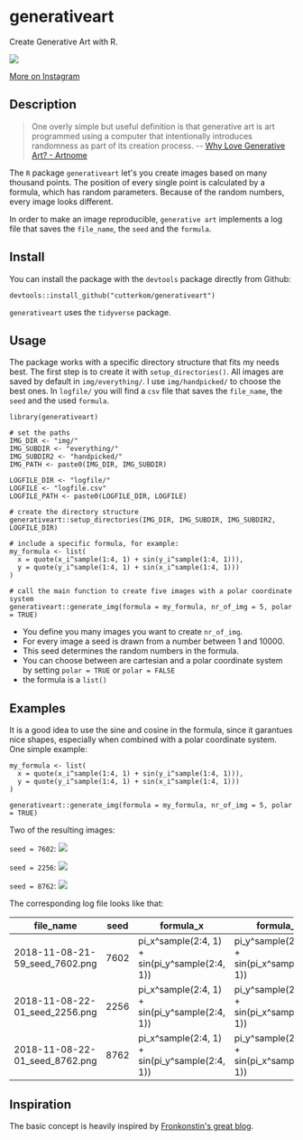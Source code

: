 # generativeart

Create Generative Art with R.

![](img/generativeart.jpg)

[More on Instagram](https://www.instagram.com/cutterkom/)

## Description

> One overly simple but useful definition is that generative art is art programmed using a computer that intentionally introduces randomness as part of its creation process.
-- [Why Love Generative Art? - Artnome](https://www.artnome.com/news/2018/8/8/why-love-generative-art)

The `R` package `generativeart` let's you create images based on many thousand points. The position of every single point is calculated by a formula, which has random parameters. Because of the random numbers, every image looks different.

In order to make an image reproducible, `generative art` implements a log file that saves the `file_name`, the `seed` and the `formula`.

## Install

You can install the package with the `devtools` package directly from Github:

```
devtools::install_github("cutterkom/generativeart")
```

`generativeart` uses the `tidyverse` package.

## Usage

The package works with a specific directory structure that fits my needs best. The first step is to create it with `setup_directories()`. All images are saved by default in `img/everything/`. I use `img/handpicked/` to choose the best ones. In `logfile/` you will find a `csv` file that saves the `file_name`, the `seed` and the used `formula`.

```
library(generativeart)

# set the paths
IMG_DIR <- "img/"
IMG_SUBDIR <- "everything/"
IMG_SUBDIR2 <- "handpicked/"
IMG_PATH <- paste0(IMG_DIR, IMG_SUBDIR)

LOGFILE_DIR <- "logfile/"
LOGFILE <- "logfile.csv"
LOGFILE_PATH <- paste0(LOGFILE_DIR, LOGFILE)

# create the directory structure
generativeart::setup_directories(IMG_DIR, IMG_SUBDIR, IMG_SUBDIR2, LOGFILE_DIR)

# include a specific formula, for example:
my_formula <- list(
  x = quote(x_i^sample(1:4, 1) + sin(y_i^sample(1:4, 1))),
  y = quote(y_i^sample(1:4, 1) + sin(x_i^sample(1:4, 1)))
)

# call the main function to create five images with a polar coordinate system
generativeart::generate_img(formula = my_formula, nr_of_img = 5, polar = TRUE)

```

* You define you many images you want to create `nr_of_img`.
* For every image a seed is drawn from a number between 1 and 10000.
* This seed determines the random numbers in the formula.
* You can choose between are cartesian and a polar coordinate system by setting `polar = TRUE` or `polar = FALSE`
* the formula is a `list()`

## Examples

It is a good idea to use the sine and cosine in the formula, since it garantues nice shapes, especially when combined with a polar coordinate system. One simple example:

```
my_formula <- list(
  x = quote(x_i^sample(1:4, 1) + sin(y_i^sample(1:4, 1))),
  y = quote(y_i^sample(1:4, 1) + sin(x_i^sample(1:4, 1)))
)

generativeart::generate_img(formula = my_formula, nr_of_img = 5, polar = TRUE)

```

Two of the resulting images:

`seed = 7602`:
![](img/2018-11-08-21-59_seed_7602.png)

`seed = 2256`:
![](img/2018-11-08-22-01_seed_2256.png)

`seed = 8762`:
![](img/2018-11-08-22-01_seed_8762.png)

The corresponding log file looks like that:

| file_name                      | seed | formula_x                                      | formula_y                                      |
|--------------------------------|------|------------------------------------------------|------------------------------------------------|
| 2018-11-08-21-59_seed_7602.png | 7602 | pi_x^sample(2:4, 1) + sin(pi_y^sample(2:4, 1)) | pi_y^sample(2:4, 1) + sin(pi_x^sample(2:4, 1)) |
| 2018-11-08-22-01_seed_2256.png | 2256 | pi_x^sample(2:4, 1) + sin(pi_y^sample(2:4, 1)) | pi_y^sample(2:4, 1) + sin(pi_x^sample(2:4, 1)) |
| 2018-11-08-22-01_seed_8762.png | 8762 | pi_x^sample(2:4, 1) + sin(pi_y^sample(2:4, 1)) | pi_y^sample(2:4, 1) + sin(pi_x^sample(2:4, 1)) |

## Inspiration

The basic concept is heavily inspired by [Fronkonstin's great blog](https://fronkonstin.com/).
